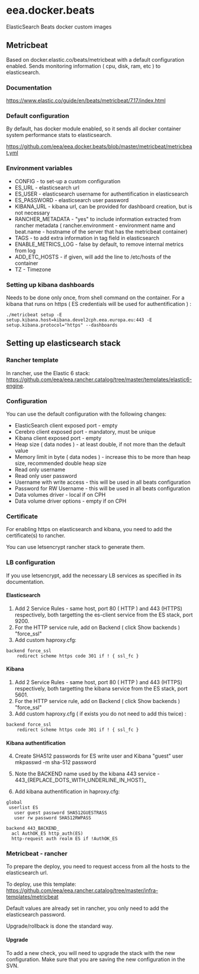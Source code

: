 # eea.docker.beats
ElasticSearch Beats docker custom images



## Metricbeat

Based on docker.elastic.co/beats/metricbeat with a default configuration enabled. Sends monitoring information ( cpu, disk, ram, etc ) to elasticsearch.

### Documentation

https://www.elastic.co/guide/en/beats/metricbeat/7.17/index.html

### Default configuration

By default, has docker module enabled, so it sends all docker container system performance stats to elasticsearch.

https://github.com/eea/eea.docker.beats/blob/master/metricbeat/metricbeat.yml

### Environment variables

*   CONFIG - to set-up a custom configuration
*   ES_URL - elasticsearch url
*   ES_USER - elasticsearch username for authentification in elasticsearch
*   ES_PASSWORD - elasticsearch user password
*   KIBANA_URL - kibana url, can be provided for dashboard creation, but is not necessary
*   RANCHER_METADATA - "yes" to include information extracted from rancher metadata ( rancher.environment - environment name and beat.name - hostname of the server that has the metricbeat container)
*   TAGS - to add extra information in tag field in elasticsearch
*   ENABLE_METRICS_LOG - false by default, to remove internal metrics from log
*   ADD_ETC_HOSTS - if given, will add the line to /etc/hosts of the container
*   TZ - Timezone


### Setting up kibana dashboards

Needs to be done only once, from shell command on the container. For a kibana that runs on https ( ES credentials will be used for authentification ) :

    ./metricbeat setup -E setup.kibana.host=kibana.devel2cph.eea.europa.eu:443 -E setup.kibana.protocol="https" --dashboards


## Setting up elasticsearch stack

### Rancher template
In rancher, use the Elastic 6 stack: https://github.com/eea/eea.rancher.catalog/tree/master/templates/elastic6-engine.

### Configuration

You can use the default configuration with the following changes:


* ElasticSearch client exposed port - empty
* Cerebro  client exposed port - mandatory, must be unique
* Kibana  client exposed port - empty
* Heap size ( data nodes ) - at least double, if not more than the default value
* Memory limit in byte ( data nodes ) - increase this to be more than heap size, recommended double heap size
* Read only username 
* Read only user password
* Username with write access - this will be used in all beats configuration
* Password for RW Username - this will be used in all beats configuration
* Data volumes driver - local if on CPH
* Data volume driver options - empty if on CPH


### Certificate

For enabling https on elasticsearch and kibana, you need to add the certificate(s) to rancher.

You can use letsencrypt rancher stack to generate them.

### LB configuration

If you use letsencrypt, add the necessary LB services as specified in its documentation.

#### Elasticsearch

1. Add 2 Service Rules - same host, port 80 ( HTTP )  and 443 (HTTPS)  respectively, both targetting the es-client service from the ES stack, port 9200.
2. For the HTTP service rule, add on Backend ( click Show backends ) "force_ssl"
3. Add custom haproxy.cfg:
```
backend force_ssl
    redirect scheme https code 301 if ! { ssl_fc }
```

#### Kibana

1. Add 2 Service Rules - same host, port 80 ( HTTP )  and 443 (HTTPS)  respectively, both targetting the kibana service from the ES stack, port 5601.
2. For the HTTP service rule, add on Backend ( click Show backends ) "force_ssl"
3. Add custom haproxy.cfg ( if exists you do not need to add this twice) :
```
backend force_ssl
    redirect scheme https code 301 if ! { ssl_fc }
```
#### Kibana authentification

4. Create SHA512 passwords for ES write user and Kibana "guest" user
     mkpasswd -m sha-512 password
5. Note the BACKEND name used by the kibana 443 service - 
443_{REPLACE_DOTS_WITH_UNDERLINE_IN_HOST}_

6. Add kibana authentification in haproxy.cfg:

```
global
 userlist ES
   user guest password SHA512GUESTRASS
   user rw password SHA512RWPASS

backend 443_BACKEND_
  acl AuthOK_ES http_auth(ES)
  http-request auth realm ES if !AuthOK_ES
```

### Metricbeat - rancher

To prepare the deploy, you need to request access from all the hosts to the elasticsearch url.

To deploy, use this template: https://github.com/eea/eea.rancher.catalog/tree/master/infra-templates/metricbeat

Default values are already set in rancher, you only need to add the elasticsearch password.

Upgrade/rollback is done the standard way.


#### Upgrade

To add a new check, you will need to upgrade the stack with the new configuration. Make sure that you are saving the new configuration in the SVN.


